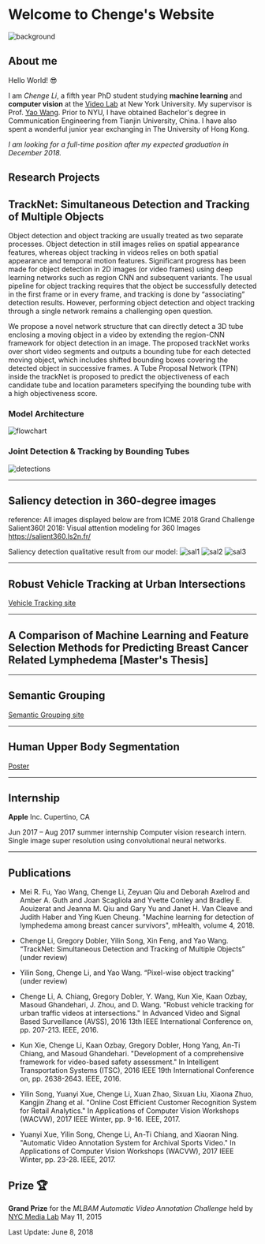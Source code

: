# Welcome to Chenge's Website

![background](./images/caves.jpg)

## About me

Hello World!  😎

I am _Chenge Li_, a fifth year PhD student studying **machine learning** and **computer vision** at the [Video Lab](http://vision.poly.edu/index.html/) at New York University. My supervisor is Prof. [Yao Wang](http://eeweb.poly.edu/~yao/). Prior to NYU, I have obtained Bachelor's degree in Communication Engineering from Tianjin University, China. I have also spent a wonderful junior year exchanging in The University of Hong Kong.

_I am looking for a full-time position after my expected graduation in December 2018._


## Research Projects

## TrackNet: Simultaneous Detection and Tracking of Multiple Objects 

Object detection and object tracking are usually treated as two separate processes. Object detection in still images
relies on spatial appearance features, whereas object tracking in videos relies on both spatial appearance and temporal
motion features. Significant progress has been made for object detection in 2D images (or video frames) using deep
learning networks such as region CNN and subsequent variants. The usual pipeline for object tracking requires that
the object be successfully detected in the first frame or in every frame, and tracking is done by “associating” detection
results. However, performing object detection and object tracking through a single network remains a challenging
open question. 

We propose a novel network structure that can directly detect a 3D tube enclosing a moving object
in a video by extending the region-CNN framework for object detection in an image. The proposed trackNet works
over short video segments and outputs a bounding tube for each detected moving object, which includes shifted bounding boxes covering the detected object in successive frames. A Tube Proposal Network (TPN) inside the trackNet is proposed to predict the objectiveness of each candidate tube and location parameters specifying the bounding tube with a high objectiveness score. 

### Model Architecture
![flowchart](./images/flowchart.jpg)

### Joint Detection & Tracking by Bounding Tubes

![detections](./images/detection_track-eps-converted-to.jpg)

----------------
## Saliency detection in 360-degree images
reference: All images displayed below are from ICME 2018 Grand Challenge Salient360! 2018: Visual attention modeling for 360 Images  https://salient360.ls2n.fr/

Saliency detection qualitative result from our model:
![sal1](./images/saliency/7_8192x4096_onim.png)
![sal2](./images/saliency/26_4096x2048_onim.png)
![sal3](./images/saliency/18_3840x1920_onim.png)



----------------

## Robust Vehicle Tracking at Urban Intersections
[Vehicle Tracking site](http://chengeli.github.io/VehicleTracking/)

----------------

## A Comparison of Machine Learning and Feature Selection Methods for Predicting Breast Cancer Related Lymphedema [Master's Thesis]  

----------------

## Semantic Grouping
[ Semantic Grouping site](http://chengeli.github.io/semantic_grouping/)

----------------

## Human Upper Body Segmentation
[Poster](https://github.com/ChengeLi/semantic_grouping/blob/master/Human%20Upper%20Body%20Segmenta2on.pdf)

----------------

## Internship
**Apple** Inc. Cupertino, CA

Jun 2017 – Aug 2017 summer internship
Computer vision research intern. 
Single image super resolution using convolutional neural networks.

----------------

## Publications

* Mei R. Fu, Yao Wang, Chenge Li, Zeyuan Qiu and Deborah Axelrod and Amber A. Guth and Joan Scagliola and Yvette Conley and Bradley E. Aouizerat and Jeanna M. Qiu and Gary Yu and Janet H. Van Cleave and Judith Haber and Ying Kuen Cheung. "Machine learning for detection of lymphedema among breast cancer survivors", mHealth, volume 4, 2018.

* Chenge Li, Gregory Dobler, Yilin Song, Xin Feng, and Yao Wang. “TrackNet: Simultaneous Detection and Tracking of Multiple Objects” (under review) 

* Yilin Song, Chenge Li, and Yao Wang. “Pixel-wise object tracking” (under review)

* Chenge Li, A. Chiang, Gregory Dobler, Y. Wang, Kun Xie, Kaan Ozbay, Masoud Ghandehari, J. Zhou, and D. Wang. "Robust vehicle tracking for urban traffic videos at intersections." In Advanced Video and Signal Based Surveillance (AVSS), 2016 13th IEEE International Conference on, pp. 207-213. IEEE, 2016.

* Kun Xie, Chenge Li, Kaan Ozbay, Gregory Dobler, Hong Yang, An-Ti Chiang, and Masoud Ghandehari. "Development of a comprehensive framework for video-based safety assessment." In Intelligent Transportation Systems (ITSC), 2016 IEEE 19th International Conference on, pp. 2638-2643. IEEE, 2016.

* Yilin Song, Yuanyi Xue, Chenge Li, Xuan Zhao, Sixuan Liu, Xiaona Zhuo, Kangjin Zhang et al. "Online Cost Efficient Customer Recognition System for Retail Analytics." In Applications of Computer Vision Workshops (WACVW), 2017 IEEE Winter, pp. 9-16. IEEE, 2017.

* Yuanyi Xue, Yilin Song, Chenge Li, An-Ti Chiang, and Xiaoran Ning. "Automatic Video Annotation System for Archival Sports Video." In Applications of Computer Vision Workshops (WACVW), 2017 IEEE Winter, pp. 23-28. IEEE, 2017.




## Prize  🏆

**Grand Prize** for the _MLBAM Automatic Video Annotation Challenge_ held by [NYC Media Lab](http://nycmedialab.org/)
May 11, 2015 



Last Update: June 8, 2018 


